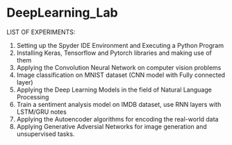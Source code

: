# DeepLearning_Lab
LIST OF EXPERIMENTS:
1. Setting up the Spyder IDE Environment and Executing a Python Program
2. Installing Keras, Tensorflow and Pytorch libraries and making use of them
3. Applying the Convolution Neural Network on computer vision problems
4. Image classification on MNIST dataset (CNN model with Fully connected layer)
5. Applying the Deep Learning Models in the field of Natural Language Processing
6. Train a sentiment analysis model on IMDB dataset, use RNN layers with LSTM/GRU notes
7. Applying the Autoencoder algorithms for encoding the real-world data
8. Applying Generative Adversial Networks for image generation and unsupervised tasks.
